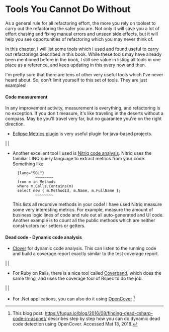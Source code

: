 # Tools You Cannot Do Without

As a general rule for all refactoring effort, the more you rely on toolset to carry out the refactoring the safer you are. Not only it will save you a lot of effort chasing and fixing manual errors and unseen side effects, but it will help you see opportunities of refactoring which you may never think of.

In this chapter, I will list some tools which I used and found useful to carry out refactorings described in this book. While these tools may have already been mentioned before in the book, I still see value in listing all tools in one place as a reference, and keep updating in this every now and then.

I'm pretty sure that there are tens of other very useful tools which I've never heard about. So, don't limit yourself to this set of tools. They are just examples!

#### Code measurement

In any improvement activity, measurement is everything, and refactoring is no exception. If you don't measure, it's like traveling in the deserts without a compass. May be you'll travel very far, but no guarantee you're on the right direction.

* [Eclipse Metrics plugin](https://sourceforge.net/projects/metrics/) is very useful plugin for java-based projects.

| |

* Another excellent tool I used is [Nitriq code analysis](). Nitriq uses the familiar LINQ query language to extract metrics from your code. Something like:

        {lang="SQL"}
				~~~~~~~~
        from m in Methods
        where m.Calls.Contains(m)
        select new { m.MethodId, m.Name, m.FullName };
				~~~~~~~~

    This lists all recursive methods in your code! I have used Nitriq measure some very interesting metrics. For example, measure the amount of business logic lines of code and rule out all auto-generated and UI code. Another example is to count all the public methods which are neither constructors nor setters or getters.

#### Dead code - Dynamic code analysis

* [Clover](https://www.atlassian.com/software/clover) for dynamic code analysis. This can listen to the running code and build a coverage report exactly similar to the test coverage report.

| |

* For Ruby on Rails, there is a nice tool called [Coverband](https://github.com/danmayer/coverband), which does the same thing, and uses the coverage tool of Rspec to do the job.

| |

* For .Net applications, you can also do it using [OpenCover](https://github.com/OpenCover/opencover) [^opencoverblog]

[^opencoverblog]: This blog post: https://fuqua.io/blog/2016/08/finding-dead-csharp-code-in-aspnet/ describes step by step how you can do dynamic dead code detection using OpenCover. Accessed Mat 13, 2018.
